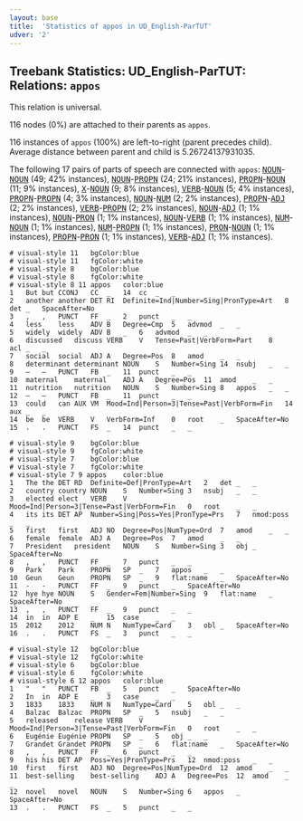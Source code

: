 ```yaml
---
layout: base
title:  'Statistics of appos in UD_English-ParTUT'
udver: '2'
---
```


## Treebank Statistics: UD_English-ParTUT: Relations: `appos`

This relation is universal.

116 nodes (0%) are attached to their parents as `appos`.

116 instances of `appos` (100%) are left-to-right (parent precedes child).
Average distance between parent and child is 5.26724137931035.

The following 17 pairs of parts of speech are connected with `appos`: <tt><a href="en_partut-pos-NOUN.html">NOUN</a></tt>-<tt><a href="en_partut-pos-NOUN.html">NOUN</a></tt> (49; 42% instances), <tt><a href="en_partut-pos-NOUN.html">NOUN</a></tt>-<tt><a href="en_partut-pos-PROPN.html">PROPN</a></tt> (24; 21% instances), <tt><a href="en_partut-pos-PROPN.html">PROPN</a></tt>-<tt><a href="en_partut-pos-NOUN.html">NOUN</a></tt> (11; 9% instances), <tt><a href="en_partut-pos-X.html">X</a></tt>-<tt><a href="en_partut-pos-NOUN.html">NOUN</a></tt> (9; 8% instances), <tt><a href="en_partut-pos-VERB.html">VERB</a></tt>-<tt><a href="en_partut-pos-NOUN.html">NOUN</a></tt> (5; 4% instances), <tt><a href="en_partut-pos-PROPN.html">PROPN</a></tt>-<tt><a href="en_partut-pos-PROPN.html">PROPN</a></tt> (4; 3% instances), <tt><a href="en_partut-pos-NOUN.html">NOUN</a></tt>-<tt><a href="en_partut-pos-NUM.html">NUM</a></tt> (2; 2% instances), <tt><a href="en_partut-pos-PROPN.html">PROPN</a></tt>-<tt><a href="en_partut-pos-ADJ.html">ADJ</a></tt> (2; 2% instances), <tt><a href="en_partut-pos-VERB.html">VERB</a></tt>-<tt><a href="en_partut-pos-PROPN.html">PROPN</a></tt> (2; 2% instances), <tt><a href="en_partut-pos-NOUN.html">NOUN</a></tt>-<tt><a href="en_partut-pos-ADJ.html">ADJ</a></tt> (1; 1% instances), <tt><a href="en_partut-pos-NOUN.html">NOUN</a></tt>-<tt><a href="en_partut-pos-PRON.html">PRON</a></tt> (1; 1% instances), <tt><a href="en_partut-pos-NOUN.html">NOUN</a></tt>-<tt><a href="en_partut-pos-VERB.html">VERB</a></tt> (1; 1% instances), <tt><a href="en_partut-pos-NUM.html">NUM</a></tt>-<tt><a href="en_partut-pos-NOUN.html">NOUN</a></tt> (1; 1% instances), <tt><a href="en_partut-pos-NUM.html">NUM</a></tt>-<tt><a href="en_partut-pos-PROPN.html">PROPN</a></tt> (1; 1% instances), <tt><a href="en_partut-pos-PRON.html">PRON</a></tt>-<tt><a href="en_partut-pos-NOUN.html">NOUN</a></tt> (1; 1% instances), <tt><a href="en_partut-pos-PROPN.html">PROPN</a></tt>-<tt><a href="en_partut-pos-PRON.html">PRON</a></tt> (1; 1% instances), <tt><a href="en_partut-pos-VERB.html">VERB</a></tt>-<tt><a href="en_partut-pos-ADJ.html">ADJ</a></tt> (1; 1% instances).


~~~ conllu
# visual-style 11	bgColor:blue
# visual-style 11	fgColor:white
# visual-style 8	bgColor:blue
# visual-style 8	fgColor:white
# visual-style 8 11 appos	color:blue
1	But	but	CCONJ	CC	_	14	cc	_	_
2	another	another	DET	RI	Definite=Ind|Number=Sing|PronType=Art	8	det	_	SpaceAfter=No
3	,	,	PUNCT	FF	_	2	punct	_	_
4	less	less	ADV	B	Degree=Cmp	5	advmod	_	_
5	widely	widely	ADV	B	_	6	advmod	_	_
6	discussed	discuss	VERB	V	Tense=Past|VerbForm=Part	8	acl	_	_
7	social	social	ADJ	A	Degree=Pos	8	amod	_	_
8	determinant	determinant	NOUN	S	Number=Sing	14	nsubj	_	_
9	–	–	PUNCT	FB	_	11	punct	_	_
10	maternal	maternal	ADJ	A	Degree=Pos	11	amod	_	_
11	nutrition	nutrition	NOUN	S	Number=Sing	8	appos	_	_
12	–	–	PUNCT	FB	_	11	punct	_	_
13	could	can	AUX	VM	Mood=Ind|Person=3|Tense=Past|VerbForm=Fin	14	aux	_	_
14	be	be	VERB	V	VerbForm=Inf	0	root	_	SpaceAfter=No
15	.	.	PUNCT	FS	_	14	punct	_	_

~~~


~~~ conllu
# visual-style 9	bgColor:blue
# visual-style 9	fgColor:white
# visual-style 7	bgColor:blue
# visual-style 7	fgColor:white
# visual-style 7 9 appos	color:blue
1	The	the	DET	RD	Definite=Def|PronType=Art	2	det	_	_
2	country	country	NOUN	S	Number=Sing	3	nsubj	_	_
3	elected	elect	VERB	V	Mood=Ind|Person=3|Tense=Past|VerbForm=Fin	0	root	_	_
4	its	its	DET	AP	Number=Sing|Poss=Yes|PronType=Prs	7	nmod:poss	_	_
5	first	first	ADJ	NO	Degree=Pos|NumType=Ord	7	amod	_	_
6	female	female	ADJ	A	Degree=Pos	7	amod	_	_
7	President	president	NOUN	S	Number=Sing	3	obj	_	SpaceAfter=No
8	,	,	PUNCT	FF	_	7	punct	_	_
9	Park	Park	PROPN	SP	_	7	appos	_	_
10	Geun	Geun	PROPN	SP	_	9	flat:name	_	SpaceAfter=No
11	-	-	PUNCT	FF	_	9	punct	_	SpaceAfter=No
12	hye	hye	NOUN	S	Gender=Fem|Number=Sing	9	flat:name	_	SpaceAfter=No
13	,	,	PUNCT	FF	_	9	punct	_	_
14	in	in	ADP	E	_	15	case	_	_
15	2012	2012	NUM	N	NumType=Card	3	obl	_	SpaceAfter=No
16	.	.	PUNCT	FS	_	3	punct	_	_

~~~


~~~ conllu
# visual-style 12	bgColor:blue
# visual-style 12	fgColor:white
# visual-style 6	bgColor:blue
# visual-style 6	fgColor:white
# visual-style 6 12 appos	color:blue
1	"	"	PUNCT	FB	_	5	punct	_	SpaceAfter=No
2	In	in	ADP	E	_	3	case	_	_
3	1833	1833	NUM	N	NumType=Card	5	obl	_	_
4	Balzac	Balzac	PROPN	SP	_	5	nsubj	_	_
5	released	release	VERB	V	Mood=Ind|Person=3|Tense=Past|VerbForm=Fin	0	root	_	_
6	Eugénie	Eugénie	PROPN	SP	_	5	obj	_	_
7	Grandet	Grandet	PROPN	SP	_	6	flat:name	_	SpaceAfter=No
8	,	,	PUNCT	FF	_	6	punct	_	_
9	his	his	DET	AP	Poss=Yes|PronType=Prs	12	nmod:poss	_	_
10	first	first	ADJ	NO	Degree=Pos|NumType=Ord	12	amod	_	_
11	best-selling	best-selling	ADJ	A	Degree=Pos	12	amod	_	_
12	novel	novel	NOUN	S	Number=Sing	6	appos	_	SpaceAfter=No
13	.	.	PUNCT	FS	_	5	punct	_	_

~~~


